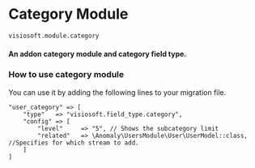 # Category Module

    visiosoft.module.category

#### An addon category module and category field type.

### How to use category module

You can use it by adding the following lines to your migration file.

    "user_category" => [
        "type"   => "visiosoft.field_type.category",
        "config" => [
            "level"     => "5", // Shows the subcategory limit
            "related"   => \Anomaly\UsersModule\User\UserModel::class, //Specifies for which stream to add.
        ]
    ]

